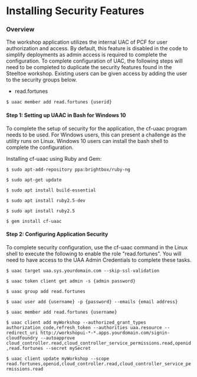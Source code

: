 # Installing Security Features

### Overview
The workshop application utilizes the internal UAC of PCF for user authorization and access. By default, this feature is disabled in the code to simplify deployments as admin access is required to complete the configuration. To complete configuration of UAC, the following steps will need to be completed to duplicate the security features found in the Steeltoe workshop. Existing users can be given access by adding the user to the security groups below.

- read.fortunes

`$ uaac member add read.fortunes {userid}`


#### Step 1: Setting up UAAC in Bash for Windows 10
To complete the setup of security for the application, the cf-uaac program needs to be used. For Windows users, this can present a challenge as the utility runs on Linux. Windows 10 users can install the bash shell to complete the configuration.

Installing cf-uaac using Ruby and Gem:

`$ sudo apt-add-repository ppa:brightbox/ruby-ng`

`$ sudo apt-get update`

`$ sudo apt install build-essential`

`$ sudo apt install ruby2.5-dev`

`$ sudo apt install ruby2.5`

`$ gem install cf-uaac`


#### Step 2: Configuring Application Security
To complete security configuration, use the cf-uaac command in the Linux shell to execute the following to enable the role "read.fortunes". You will need to have access to the UAA Admin Credentials to complete these tasks.

`$ uaac target uaa.sys.yourdomain.com --skip-ssl-validation`

`$ uaac token client get admin -s {admin password}`

`$ uaac group add read.fortunes`

`$ uaac user add {username} -p {password} --emails {email address}`

`$ uaac member add read.fortunes {username}`

`$ uaac client add myWorkshop --authorized_grant_types authorization_code,refresh_token --authorities uaa.resource --redirect_uri http://workshopui-*-*.apps.yourdomain.com/signin-cloudfoundry --autoapprove cloud_controller.read,cloud_controller_service_permissions.read,openid,read.fortunes --secret mySecret`

`$ uaac client update myWorkshop --scope read.fortunes,openid,cloud_controller.read,cloud_controller_service_permissions.read`
